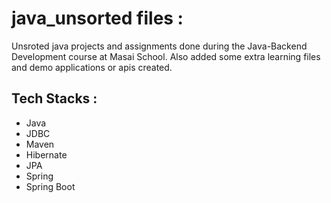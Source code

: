 # java_unsorted files :

Unsroted java projects and assignments done during the Java-Backend Development course at Masai School.
Also added some extra learning files and demo applications or apis created.

## Tech Stacks :
- Java
- JDBC
- Maven
- Hibernate
- JPA
- Spring
- Spring Boot
